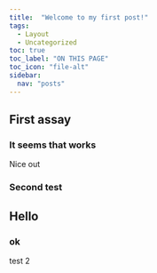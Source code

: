 ```yaml
---
title:  "Welcome to my first post!"
tags:
  - Layout
  - Uncategorized
toc: true
toc_label: "ON THIS PAGE"
toc_icon: "file-alt"
sidebar:
  nav: "posts"
---
```


## First assay 
### It seems that works

Nice out

### Second test

## Hello

### ok

test 2

